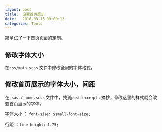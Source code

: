 ```yaml
---
layout: post
title:  设置首页展示
date:   2016-03-15 09:00:13
categories: Tools
---
```

简单试了一下首页页面的定制。



## 修改字体大小

在`css/main.scss` 文件中修改全局的字体格式。



## 修改首页展示的字体大小，间距

在`_sass/_home.scss` 文件中，找到`post-excerpt` : 摘抄，修改这里的样式就会改变首页展示的字体。

字体大小 ： `font-size: $small-font-size;` 

行距 ：`line-height: 1.75;` 